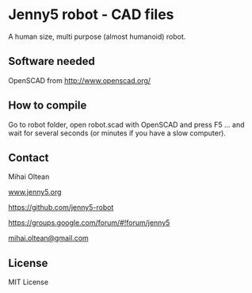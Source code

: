 # Jenny5 robot - CAD files

A human size, multi purpose (almost humanoid) robot.

## Software needed

OpenSCAD from http://www.openscad.org/

## How to compile

Go to robot folder, open robot.scad with OpenSCAD and press F5 ... and wait for several seconds (or minutes if you have a slow computer).

## Contact

Mihai Oltean

www.jenny5.org

https://github.com/jenny5-robot

https://groups.google.com/forum/#!forum/jenny5

mihai.oltean@gmail.com


## License

MIT License